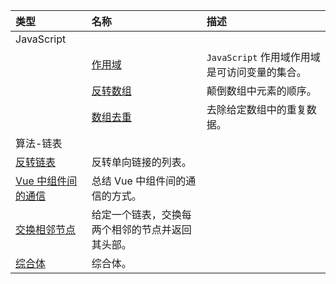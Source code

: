 | 类型 | 名称 | 描述 |
| :-- | :-- | :-- |
| JavaScript |||
|| [作用域](../2019/10/developer/interview/Scope.md) | `JavaScript` 作用域作用域是可访问变量的集合。 |
|| [反转数组](../2019/11/developer/interview/Reverse.md) | 颠倒数组中元素的顺序。 |
|| [数组去重](../2019/11/developer/interview/UniqueArray.md) | 去除给定数组中的重复数据。 |
| 算法-链表 |||
| [反转链表](../2019/11/developer/interview/ReverseList.md) | 反转单向链接的列表。 |
| [Vue 中组件间的通信](../2020/04/developer/interview/components-communication.md) | 总结 Vue 中组件间的通信的方式。 |
| [交换相邻节点](../2019/11/developer/interview/SwapPairs.md) | 给定一个链表，交换每两个相邻的节点并返回其头部。 |
| [综合体](../2020/04/developer/interview/1.md) | 综合体。 |

